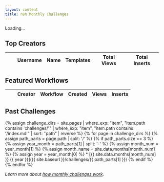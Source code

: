 ```yaml
---
layout: content
title: n8n Monthly Challenges
---
```


<div id="current-challenge">
  <div class="countdown-container">
    <p id="countdown" class="countdown">Loading...</p>
  </div>
  <div class="challenge-stats">
    <!-- Challenge stats will be loaded here via JS -->
  </div>
</div>

<h2 class="section-title">Top Creators</h2>
<table id="creators-table" class="display compact">
  <thead>
    <tr>
      <th class="number-column"></th>
      <th></th>
      <th>Username</th>
      <th>Name</th>
      <th>Templates</th>
      <th>Total Views</th>
      <th>Total Inserts</th>
    </tr>
  </thead>
  <tbody>
  </tbody>
</table>
<div id="creators-table_info" class="dataTables_info"></div>

<script>
// Load data once and use it for all functions
let challengeData = null;

// Load all data when the page loads
document.addEventListener('DOMContentLoaded', () => {
    loadData().catch(error => {
        console.error('Error in main data loading:', error);
        document.querySelector('.section-title').textContent = 'Challenge';
        document.getElementById('current-challenge').innerHTML = '<p>Error loading challenge data</p>';
    });
});

async function loadData() {
    const response = await fetch('/n8n-community-leaderboard/challenges/challenge.json');
    const jsonData = await response.json();
    
    // Handle both array and object formats
    challengeData = Array.isArray(jsonData) ? jsonData[0] : jsonData;
    
    if (!challengeData) {
        console.error('challengeData is null or undefined');
        throw new Error('Invalid challenge data format - data is null');
    }
    if (!challengeData.header_stats) {
        console.error('header_stats is missing:', challengeData);
        throw new Error('Invalid challenge data format - missing header_stats');
    }
    if (!challengeData.header_stats.curmonth) {
        console.error('curmonth is missing:', challengeData.header_stats);
        throw new Error('Invalid challenge data format - missing curmonth');
    }

    // Load challenge data first since it sets up the page structure
    await loadChallengeData();
    
    // Then load the tables in parallel
    await Promise.all([
        loadCreatorsData(),
        loadWorkflowsData()
    ]);
}

async function loadCreatorsData() {
    try {
        let tableData = challengeData.creators.map(item => {
            return [
                "",
                `<img src="${item.avatar}" alt="${item.username}" class="user-avatar" width="40">`,
                `<a href="${item.profile_url}" class="creator-link" target="_blank" data-umami-event="creator_profile" data-umami-event-creator="${item.username}">${item.username}</a>`,
                item.name,
                item.template_count,
                item.total_views,
                item.total_inserts
            ];
        });

        const table = $('#creators-table').DataTable({
            data: tableData,
            pageLength: 10,
            lengthMenu: [[10, 25, 50], [10, 25, 50]],
            order: [[6, 'desc']], // Sort by total inserts by default
            columns: [
                { title: "", searchable: false, orderable: false },
                { title: "", orderable: false, searchable: false },
                { title: "Creator" },
                { title: "Name" },
                { title: "Templates" },
                { title: "Total Views" },
                { title: "Total Inserts" }
            ],
            columnDefs: [
                { targets: 0, className: 'dt-body-center number', responsivePriority: 1 },
                { targets: 1, className: 'dt-body-center', width: "64px", responsivePriority: 1 },
                { targets: 2, className: 'dt-body-left creator-column', responsivePriority: 2 },
                { targets: 3, className: 'dt-body-left creator-column', responsivePriority: 10001 },
                { targets: [4,5], className: 'dt-body-center', responsivePriority: 4 },
                { targets: [6], className: 'dt-body-center', responsivePriority: 3 }
            ],
            dom: '<"table-controls-wrapper"lB>frtip',
            searching: false,
            responsive: true,
            deferRender: true
        });

        // Add row numbers
        table.on('draw.dt', function () {
            var pageInfo = table.page.info();
            table.column(0, { page: 'current' }).nodes().each(function (cell, i) {
                cell.innerHTML = i + 1 + pageInfo.start;
            });
        });

        table.draw();

    } catch (error) {
        console.error('Error loading creators data:', error);
    }
}
</script>

<h2 class="section-title">Featured Workflows</h2>
<table id="workflows-table" class="display compact">
    <thead>
        <tr>
            <th class="number-column"></th>
            <th></th>
            <th>Creator</th>
            <th>Workflow</th>
            <th>Created</th>
            <th>Views</th>
            <th>Inserts</th>
        </tr>
    </thead>
    <tbody>
    </tbody>
</table>
<div id="workflows-table_info" class="dataTables_info"></div>

<script>
async function loadWorkflowsData() {
    try {
        let tableData = challengeData.workflows.map(item => {
            return [
                "",
                `<img src="${item.creator_avatar}" alt="${item.creator_username}" class="user-avatar" width="40">`,
                `<a href="${item.creator_url}" class="creator-link" target="_blank" data-umami-event="creator_profile" data-umami-event-creator="${item.creator_username}">${item.creator_username}</a>`,
                `<a href="${item.workflow_url}" class="workflow-link" target="_blank" data-umami-event="workflow_view" data-umami-event-workflow="${item.workflow_name}">${item.workflow_name}</a>`,
                item.created_at,
                item.views,
                item.inserts
            ];
        });

        const table = $('#workflows-table').DataTable({
            data: tableData,
            pageLength: 25,
            lengthMenu: [[10, 25, 50], [10, 25, 50]],
            order: [[6, 'desc']], // Sort by inserts by default
            columns: [
                { title: "", searchable: false, orderable: false },
                { title: "", orderable: false, searchable: false },
                { title: "Creator" },
                { title: "Workflow" },
                { title: "Created" },
                { title: "Views" },
                { title: "Inserts" }
            ],
            columnDefs: [
                { targets: 0, className: 'dt-body-center number', responsivePriority: 1 },
                { targets: 1, className: 'dt-body-center', width: "64px", responsivePriority: 1 },
                { targets: 2, className: 'dt-body-left creator-column', responsivePriority: 10001 },
                { targets: 3, className: 'dt-body-left', responsivePriority: 2 },  // workflow name column
                { targets: 4, className: 'dt-body-center', width: "130px", responsivePriority: 5 },  // date column
                { targets: 5, className: 'dt-body-center', responsivePriority: 5 },
                { targets: 6, className: 'dt-body-center', responsivePriority: 4 }
            ],
            dom: '<"table-controls-wrapper"lB>frtip',
            searching: false,
            responsive: true,
            deferRender: true
        });

        // Add row numbers
        table.on('draw.dt', function () {
            var pageInfo = table.page.info();
            table.column(0, { page: 'current' }).nodes().each(function (cell, i) {
                cell.innerHTML = i + 1 + pageInfo.start;
            });
        });

        table.draw();

    } catch (error) {
        console.error('Error loading workflows data:', error);
    }
}
</script>

<h2 class="section-title">Past Challenges</h2>
{% assign challenge_dirs = site.pages | where_exp: "item", "item.path contains 'challenges/'" | where_exp: "item", "item.path contains '/index.md'" | sort: "path" | reverse %}
{% for page in challenge_dirs %}
    {% assign path_parts = page.path | split: '/' %}
    {% if path_parts.size == 3 %}
        {% assign year_month = path_parts[1] | split: '-' %}
        {% assign month_num = year_month[1] %}
        {% assign month_name = site.data.months[month_num] %}
        {% assign year = year_month[0] %}
* [{{ site.data.months[month_num] }} {{ year }}]({{ site.baseurl }}/challenges/{{ path_parts[1] }})
    {% endif %}
{% endfor %}

<p><i>Learn more about <a href="{{ site.baseurl }}/about/#monthly-challenges">how monthly challenges work</a>.</i></p>

<script>
async function loadChallengeData() {
    try {
        // Format the current month challenge
        const curDate = new Date(challengeData.header_stats.curmonth);
        const monthNames = ["January", "February", "March", "April", "May", "June",
            "July", "August", "September", "October", "November", "December"];
        const monthName = monthNames[curDate.getMonth()];
        const year = curDate.getFullYear();

        // Update page title
        document.title = `${monthName} ${year} Challenge - n8n Monthly Challenges`;
        const titleElement = document.querySelector('.section-title');
        titleElement.textContent = `${monthName} ${year} Challenge`;
        titleElement.style.textAlign = 'center';

        // Update challenge stats
        document.querySelector('.challenge-stats').innerHTML = `
            <div class="stat-button">
                <div class="stat-value">${challengeData.header_stats.new_templates}</div>
                <div class="stat-label">New Templates</div>
            </div>
            <div class="stat-button">
                <div class="stat-value">${challengeData.header_stats.active_creators}</div>
                <div class="stat-label">Active Creators</div>
            </div>
            <div class="stat-button">
                <div class="stat-value">${challengeData.header_stats.total_inserts}</div>
                <div class="stat-label">Total Inserts</div>
            </div>
        `;

        // Set up countdown
        const lastDay = new Date(curDate.getFullYear(), curDate.getMonth() + 1, 0);
        const countDownDate = new Date(lastDay.setHours(23, 59, 59)).getTime();

        const x = setInterval(function() {
            const now = new Date().getTime();
            const distance = countDownDate - now;
            
            const days = Math.floor(distance / (1000 * 60 * 60 * 24));
            const hours = Math.floor((distance % (1000 * 60 * 60 * 24)) / (1000 * 60 * 60));
            const minutes = Math.floor((distance % (1000 * 60 * 60)) / (1000 * 60));
            const seconds = Math.floor((distance % (1000 * 60)) / 1000);
            
            document.getElementById("countdown").innerHTML = 
                `${days}d ${hours}h ${minutes}m ${seconds}s remaining`;
            
            if (distance < 0) {
                clearInterval(x);
                document.getElementById("countdown").innerHTML = "Challenge has ended";
            }
        }, 1000);

    } catch (error) {
        console.error('Error loading challenge data:', error);
        document.querySelector('.section-title').textContent = 'Challenge';
        document.getElementById('current-challenge').innerHTML = '<p>Error loading challenge data</p>';
    }
}
</script>
